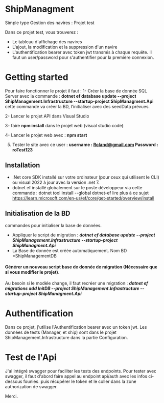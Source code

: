 # ShipManagmentSimple type Gestion des navires : Projet testDans ce projet test, vous trouverez :* Le tableau d'affichage des navires* L'ajout, la modification et la suppression d'un navire* L'authentification bearer avec token jwt transmis à chaque requête. Il faut un user/password pour s'authentifier pour la première connexion.# Getting startedPour faire fonctionner le projet il faut :1- Créer la base de donnée SQL Server avec la commande : __dotnet ef database update --project ShipManagement.Infrastructure --startup-project ShipManagment.Api__
cette commande va créer la BD, l'initialiser avec des seedData prévues.2- Lancer le projet API dans Visual Studio3- faire __npm install__ dans le projet web (visual studio code)4-  Lancer le projet web  avec : __npm start__5. Tester le site avec ce user : __username :  Roland@gmail.com     Password : roTest123__## Installation * .Net core SDK installé sur votre ordinateur (pour ceux qui utilisent le CLI) ou visual 2022 à jour avec la version .net 7.* dotnet ef installé globalement sur le poste développeur via cette commande : dotnet tool install --global dotnet-ef lire plus à ce sujet https://learn.microsoft.com/en-us/ef/core/get-started/overview/install## Initialisation de la BDcommandes pour initialiser la base de données.* Appliquer le script de migration : ___dotnet ef database update --project ShipManagement.Infrastructure --startup-project ShipManagment.Api___
* La Base de donnée est créée automatiquement. Nom BD =ShipManagementDB#### Générer un nouveau script base de donnée de migration (Nécessaire que si vous modifier le projet).Au besoin si le modèle change, il faut recréer une migration : ___dotnet ef migrations add InitDB --project ShipManagement.Infrastructure --startup-project ShipManagment.Api___
# AuthentificationDans ce projet, j'utilise l'Authentification bearer avec un token jwt.Les données de tests (Manager, et ship) sont dans le projet ShipManagement.Infrastructure dans la partie Configuration.# Test de l'ApiJ'ai intégré swagger pour faciliter les tests des endpoints.Pour tester avec swagger, il faut d'abord faire appel au endpoint api/auth avec les infos ci-dessous founies.puis récupérer le token et le coller dans la zone authorization de swagger.Merci.
